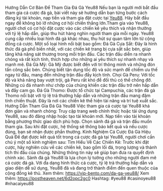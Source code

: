 Hướng Dẫn Cơ Bản Để Tham Gia Đá Gà Yeu88 
Nếu bạn là người mới bắt đầu tham gia cá cược đá gà, bài viết này sẽ hướng dẫn bạn từng bước cách đăng ký tài khoản, nạp tiền và tham gia đặt cược tại [Yeu88](https://vip-bento.com/). Hãy bắt đầu ngay để không bỏ lỡ những cơ hội chiến thắng lớn.Tham gia vào Yeu88, người chơi có cơ hội đặt cược vào các chiến kê yêu thích và nhận thưởng với tỷ lệ hấp dẫn, giúp thu hút hàng nghìn người tham gia mỗi ngày.
Yeu88 cung cấp nhiều loại hình đá gà khác nhau, thu hút sự quan tâm lớn từ cộng đồng cá cược. Một số loại hình nổi bật bao gồm:
Đá Gà Cựa Sắt: Đây là hình thức đá gà phổ biến nhất, với các chiến kê trang bị cựa sắt sắc bén, giúp tăng khả năng sát thương trong mỗi trận đấu. Các trận đấu diễn ra nhanh chóng và rất kịch tính, thích hợp cho những ai yêu thích sự nhanh nhạy và mạnh mẽ.
Đá Gà Mỹ: Gà Mỹ được biết đến với trí thông minh và những đòn tấn công sắc bén. Chúng biết tận dụng tốc độ và sức mạnh để chiếm ưu thế ngay từ đầu, mang đến những trận đấu đầy kịch tính.
Chọi Gà Peru: Với tốc độ và khả năng bay vượt trội, gà Peru rất khó để đối thủ có thể chống đỡ. Những cú đá nhanh như chớp của chúng khiến các trận đấu trở nên hấp dẫn và đầy cam go.
Đá Gà Thomo: Được tổ chức tại Campuchia, các trận đá gà Thomo nổi bật với tỷ lệ trả thưởng hấp dẫn và những trận đấu mang đậm tính chiến thuật. Đây là nơi các chiến kê thể hiện tài năng và trí tuệ xuất sắc.
Hướng Dẫn Tham Gia Đá Gà Yeu88
Việc tham gia cá cược tại Yeu88 khá đơn giản và nhanh chóng:
Truy cập trang web chính thức hoặc tải ứng dụng Yeu88, sau đó đăng nhập hoặc tạo tài khoản mới.
Nạp tiền vào tài khoản bằng phương thức giao dịch phù hợp.
Chọn sảnh đá gà và trận đấu muốn tham gia. Sau khi đặt cược, hệ thống sẽ thông báo kết quả và nếu cược đúng, bạn sẽ nhận được phần thưởng.
Kinh Nghiệm Cá Cược Đá Gà Hiệu Quả
Để đạt được kết quả tốt trong cá cược đá gà tại Yeu88, người chơi cần chú ý một số kinh nghiệm sau:
Tìm Hiểu Về Các Chiến Kê: Trước khi đặt cược, hãy nghiên cứu về các chiến kê, bao gồm lối đá, trọng lượng và thành tích thi đấu của chúng. Những thông tin này sẽ giúp bạn đưa ra quyết định chính xác.
Sảnh đá gà Yeu88 là lựa chọn lý tưởng cho những người đam mê cá cược đá gà. Với đa dạng hình thức cá cược, tỷ lệ trả thưởng hấp dẫn và giao diện dễ sử dụng, Yeu88 đã và đang trở thành điểm đến quen thuộc của cộng đồng kê thủ.
Xem thêm: https://vip-bento.com/da-ga-yeu88/
Xem thêm: https://postheaven.net/6d2opc2gc0
Hashtag: #yeu88 #casinoyeu88 #nhacaiyeu88
